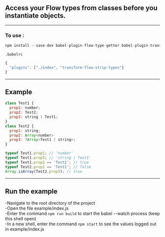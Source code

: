 ## Access your Flow types from classes before you instantiate objects.

---
### To use :

```javascript
npm install --save-dev babel-plugin-flow-type-getter babel-plugin-transform-flow-strip-types
```
`.babelrc`
```javascript
{
  "plugins": ["./index", "transform-flow-strip-types"]
}
```

---

## Example

```javascript
class Test1 {
  prop1: number;
  prop2: Test2;
  prop3: string | Test1;
}
class Test2 {
  prop1: string;
  prop2: Array<number>
  prop3: ?Array<Test1 | string>;
}

typeof Test1.prop1; // 'number'
typeof Test1.prop3; // 'string | Test1'
typeof Test1.prop2 == 'Test2'; // true
typeof Test2.prop1 == 'Test1'; // false
Array.isArray(Test2.prop3); // true
````
---

## Run the example

-Navigate to the root directory of the project</br>
-Open the file example/index.js</br>
-Enter the command `npm run build` to start the babel --watch process (keep this shell open)</br>
-In a new shell, enter the command `npm start` to see the values logged out in example/index.js</br>

